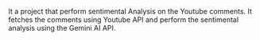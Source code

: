 It a project that perform sentimental Analysis on the Youtube comments. It fetches the comments using Youtube API and perform the sentimental analysis using the Gemini AI API.
